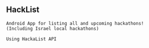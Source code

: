 ## HackList

```
Android App for listing all and upcoming hackathons! 
(Including Israel local hackathons)
```


```
Using HackaList API 
```
